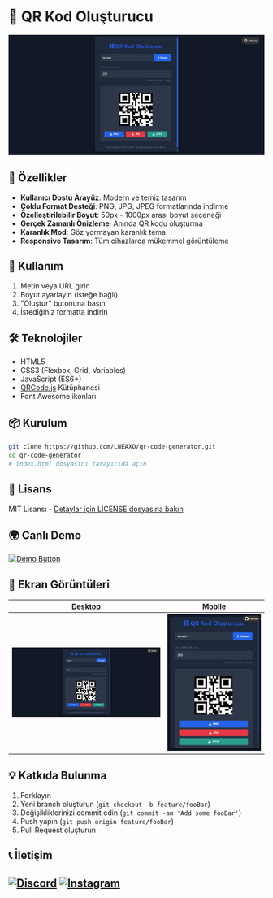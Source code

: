 # 💎 QR Kod Oluşturucu

![QR Kod Oluşturucu Arayüzü](./img/image.png)

## 📌 Özellikler

- **Kullanıcı Dostu Arayüz**: Modern ve temiz tasarım
- **Çoklu Format Desteği**: PNG, JPG, JPEG formatlarında indirme
- **Özelleştirilebilir Boyut**: 50px - 1000px arası boyut seçeneği
- **Gerçek Zamanlı Önizleme**: Anında QR kodu oluşturma
- **Karanlık Mod**: Göz yormayan karanlık tema
- **Responsive Tasarım**: Tüm cihazlarda mükemmel görüntüleme

## 🚀 Kullanım

1. Metin veya URL girin
2. Boyut ayarlayın (isteğe bağlı)
3. "Oluştur" butonuna basın
4. İstediğiniz formatta indirin

## 🛠️ Teknolojiler

- HTML5
- CSS3 (Flexbox, Grid, Variables)
- JavaScript (ES6+)
- [QRCode.js](https://davidshimjs.github.io/qrcodejs/) Kütüphanesi
- Font Awesome ikonları

## 📦 Kurulum

```bash
git clone https://github.com/LWEAXO/qr-code-generator.git
cd qr-code-generator
# index.html dosyasını tarayıcıda açın
```

## 📜 Lisans
MIT Lisansı - [Detaylar için LICENSE dosyasına bakın](LICENSE)

## 🌍 Canlı Demo
[![Demo Button](https://img.shields.io/badge/Canlı_Demo-Test_Edin-2a9d8f?style=for-the-badge)](https://Yakında)

## 📸 Ekran Görüntüleri

| Desktop | Mobile |
|---------|--------|
| ![Desktop](./img/image.png) | ![Mobile](./img/image2.png) |

## 💡 Katkıda Bulunma

1. Forklayın
2. Yeni branch oluşturun (`git checkout -b feature/fooBar`)
3. Değişikliklerinizi commit edin (`git commit -am 'Add some fooBar'`)
4. Push yapın (`git push origin feature/fooBar`)
5. Pull Request oluşturun

## 📞 İletişim

[![Discord](https://img.shields.io/badge/Discord-LWEAXO-5865F2?style=for-the-badge&logo=discord)](https://discord.com/users/1015356240492245054)
[![Instagram](https://img.shields.io/badge/Instagram-@lweaxo-E4405F?style=for-the-badge&logo=instagram&logoColor=white)](https://instagram.com/)
---